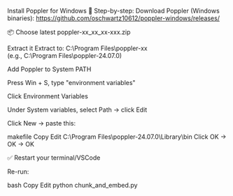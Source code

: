 Install Poppler for Windows
🔧 Step-by-step:
Download Poppler (Windows binaries):
https://github.com/oschwartz10612/poppler-windows/releases/

📦 Choose latest poppler-xx_xx_xx-xxx.zip

Extract it
Extract to:
C:\Program Files\poppler-xx\
(e.g., C:\Program Files\poppler-24.07.0\)

Add Poppler to System PATH

Press Win + S, type "environment variables"

Click Environment Variables

Under System variables, select Path → click Edit

Click New → paste this:

makefile
Copy
Edit
C:\Program Files\poppler-24.07.0\Library\bin
Click OK → OK → OK

✅ Restart your terminal/VSCode

Re-run:

bash
Copy
Edit
python chunk_and_embed.py